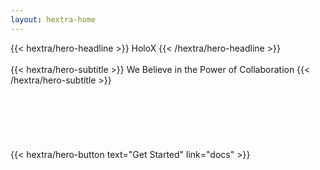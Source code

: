 ```yaml
---
layout: hextra-home
---
```



<div class="hx:mt-6 hx:mb-[200px]">
{{< hextra/hero-headline >}}
  HoloX
{{< /hextra/hero-headline >}}
</div>

<br />

<div class="hx:mb-[200px]">
{{< hextra/hero-subtitle >}}
  We Believe in the Power of Collaboration
{{< /hextra/hero-subtitle >}}
</div>


<br />
<br />
<br />
<br />
<br />
<br />

<div class="hx:mb-6">
{{< hextra/hero-button text="Get Started" link="docs" >}}
</div>

<div class="hx:mt-6"></div>
